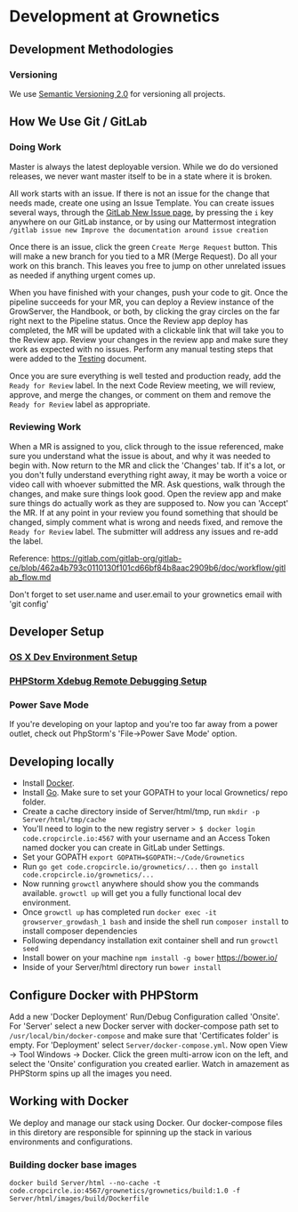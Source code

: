 # Development at Grownetics

## Development Methodologies

### Versioning

We use [Semantic Versioning 2.0](http://semver.org/) for versioning all projects.

## How We Use Git / GitLab

### Doing Work

Master is always the latest deployable version. While we do do versioned releases, we never want master itself to be in a state where it is broken.

All work starts with an issue. If there is not an issue for the change that needs made, create one using an Issue Template. You can create issues several ways, through the [GitLab New Issue page](https://code.cropcircle.io/Grownetics/Grownetics/issues/new), by pressing the `i` key anywhere on our GitLab instance, or by using our Mattermost integration `/gitlab issue new Improve the documentation around issue creation`

Once there is an issue, click the green `Create Merge Request` button. This will make a new branch for you tied to a MR (Merge Request). Do all your work on this branch. This leaves you free to jump on other unrelated issues as needed if anything urgent comes up.

When you have finished with your changes, push your code to git. Once the pipeline succeeds for your MR, you can deploy a Review instance of the GrowServer, the Handbook, or both, by clicking the gray circles on the far right next to the Pipeline status. Once the Review app deploy has completed, the MR will be updated with a clickable link that will take you to the Review app. Review your changes in the review app and make sure they work as expected with no issues. Perform any manual testing steps that were added to the [Testing](testing.md) document.

Once you are sure everything is well tested and production ready, add the `Ready for Review` label. In the next Code Review meeting, we will review, approve, and merge the changes, or comment on them and remove the `Ready for Review` label as appropriate.

### Reviewing Work

When a MR is assigned to you, click through to the issue referenced, make sure you understand what the issue is about, and why it was needed to begin with. Now return to the MR and click the 'Changes' tab. If it's a lot, or you don't fully understand everything right away, it may be worth a voice or video call with whoever submitted the MR. Ask questions, walk through the changes, and make sure things look good. Open the review app and make sure things do actually work as they are supposed to. Now you can 'Accept' the MR. If at any point in your review you found something that should be changed, simply comment what is wrong and needs fixed, and remove the `Ready for Review` label. The submitter will address any issues and re-add the label.

Reference: https://gitlab.com/gitlab-org/gitlab-ce/blob/462a4b793c0110130f101cd66bf84b8aac2909b6/doc/workflow/gitlab_flow.md

Don't forget to set user.name and user.email to your grownetics email with 'git config'

## Developer Setup

### [OS X Dev Environment Setup](dev-osx.md)

### [PHPStorm Xdebug Remote Debugging Setup](dev-xdebug.md)

### Power Save Mode
If you're developing on your laptop and you're too far away from a power outlet, check out PhpStorm's 'File->Power Save Mode' option.

## Developing locally

*  Install [Docker](http://docker.com).
*  Install [Go](https://golang.org/dl/). Make sure to set your GOPATH to your local Grownetics/ repo folder.
*  Create a cache directory inside of Server/html/tmp, run `mkdir -p Server/html/tmp/cache`
*  You'll need to login to the new registry server `> $ docker login code.cropcircle.io:4567` with your username and an Access Token named docker you can create in GitLab under Settings.
*  Set your GOPATH `export GOPATH=$GOPATH:~/Code/Grownetics`
*  Run `go get code.cropcircle.io/grownetics/...` then `go install code.cropcircle.io/grownetics/...`
*  Now running `growctl` anywhere should show you the commands available. `growctl up` will get you a fully functional local dev environment.
*  Once `growctl up` has completed run `docker exec -it growserver_growdash_1 bash` and inside the shell run `composer install` to install composer dependencies
*  Following dependancy installation exit container shell and run `growctl seed`
*  Install bower on your machine `npm install -g bower` https://bower.io/
*  Inside of your Server/html directory run `bower install`

## Configure Docker with PHPStorm

Add a new 'Docker Deployment' Run/Debug Configuration called 'Onsite'. For 'Server' select a new Docker server with docker-compose path set to `/usr/local/bin/docker-compose` and make sure that 'Certificates folder' is empty. For 'Deployment' select `Server/docker-compose.yml`. Now open View -> Tool Windows -> Docker. Click the green multi-arrow icon on the left, and select the 'Onsite' configuration you created earlier. Watch in amazement as PHPStorm spins up all the images you need.

## Working with Docker

We deploy and manage our stack using Docker. Our docker-compose files in this diretory are responsible for spinning up the stack in various environments and configurations.

### Building docker base images

```
docker build Server/html --no-cache -t code.cropcircle.io:4567/grownetics/grownetics/build:1.0 -f Server/html/images/build/Dockerfile
```
